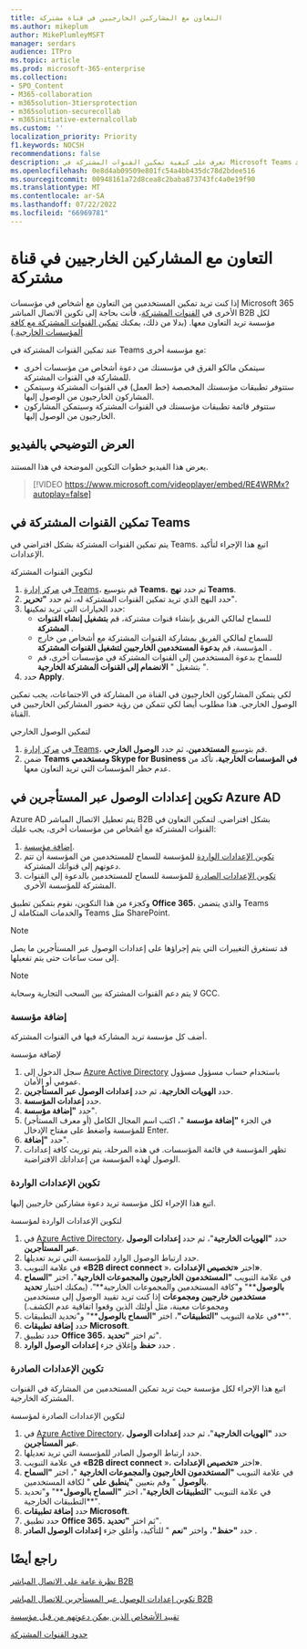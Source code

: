 ```yaml
---
title: التعاون مع المشاركين الخارجيين في قناة مشتركة
ms.author: mikeplum
author: MikePlumleyMSFT
manager: serdars
audience: ITPro
ms.topic: article
ms.prod: microsoft-365-enterprise
ms.collection:
- SPO_Content
- M365-collaboration
- m365solution-3tiersprotection
- m365solution-securecollab
- m365initiative-externalcollab
ms.custom: ''
localization_priority: Priority
f1.keywords: NOCSH
recommendations: false
description: تعرف على كيفية تمكين القنوات المشتركة في Microsoft Teams للتعاون مع أشخاص من خارج مؤسستك.
ms.openlocfilehash: 0e8d4ab09509e801fc54a4bb435dc78d2bdee516
ms.sourcegitcommit: 00948161a72d8cea8c2baba873743fc4a0e19f90
ms.translationtype: MT
ms.contentlocale: ar-SA
ms.lasthandoff: 07/22/2022
ms.locfileid: "66969781"
---
```

# <a name="collaborate-with-external-participants-in-a-shared-channel"></a>التعاون مع المشاركين الخارجيين في قناة مشتركة

إذا كنت تريد تمكين المستخدمين من التعاون مع أشخاص في مؤسسات Microsoft 365 الأخرى في [القنوات المشتركة](/MicrosoftTeams/shared-channels)، فأنت بحاجة إلى تكوين الاتصال المباشر B2B لكل مؤسسة تريد التعاون معها. (بدلا من ذلك، يمكنك [تمكين القنوات المشتركة مع كافة المؤسسات الخارجية](/microsoft-365/solutions/allow-direct-connect-with-all-organizations).)

عند تمكين القنوات المشتركة في Teams مع مؤسسة أخرى:

- سيتمكن مالكو الفرق في مؤسستك من دعوة أشخاص من مؤسسات أخرى للمشاركة في القنوات المشتركة.
- ستتوفر تطبيقات مؤسستك المخصصة (خط العمل) في القنوات المشتركة وسيتمكن المشاركون الخارجيون من الوصول إليها.
- ستتوفر قائمة تطبيقات مؤسستك في القنوات المشتركة وسيتمكن المشاركون الخارجيون من الوصول إليها.

## <a name="video-demonstration"></a>العرض التوضيحي بالفيديو

يعرض هذا الفيديو خطوات التكوين الموضحة في هذا المستند.
<br>

> [!VIDEO https://www.microsoft.com/videoplayer/embed/RE4WRMx?autoplay=false]

## <a name="enable-shared-channels-in-teams"></a>تمكين القنوات المشتركة في Teams

يتم تمكين القنوات المشتركة بشكل افتراضي في Teams. اتبع هذا الإجراء لتأكيد الإعدادات.

لتكوين القنوات المشتركة
1. في [مركز إدارة Teams](https://admin.teams.microsoft.com/)، قم بتوسيع **Teams**، ثم حدد **نهج Teams**.
1. حدد النهج الذي تريد تمكين القنوات المشتركة له، ثم حدد **"تحرير**".
1. حدد الخيارات التي تريد تمكينها:
    - للسماح لمالكي الفريق بإنشاء قنوات مشتركة، قم **بتشغيل إنشاء القنوات المشتركة** .
    - للسماح لمالكي الفريق بمشاركة القنوات المشتركة مع أشخاص من خارج المؤسسة، قم **بدعوة المستخدمين الخارجيين لتشغيل القنوات المشتركة** .
    - للسماح بدعوة المستخدمين إلى القنوات المشتركة في مؤسسات أخرى، قم بتشغيل " **الانضمام إلى القنوات المشتركة الخارجية** ".
1. حدد **Apply**.

لكي يتمكن المشاركون الخارجيون في القناة من المشاركة في الاجتماعات، يجب تمكين الوصول الخارجي. هذا مطلوب أيضا لكي تتمكن من رؤية حضور المشاركين الخارجيين في القناة.

لتمكين الوصول الخارجي
1. في [مركز إدارة Teams](https://admin.teams.microsoft.com/)، قم بتوسيع **المستخدمين**، ثم حدد **الوصول الخارجي**.
1. ضمن **Teams ومستخدمي Skype for Business في المؤسسات الخارجية**، تأكد من عدم حظر المؤسسات التي تريد التعاون معها.

## <a name="configure-cross-tenant-access-settings-in-azure-ad"></a>تكوين إعدادات الوصول عبر المستأجرين في Azure AD

Azure AD يتم تعطيل الاتصال المباشر B2B بشكل افتراضي. لتمكين التعاون في القنوات المشتركة مع أشخاص من مؤسسات أخرى، يجب عليك:

1. [إضافة مؤسسة](#add-an-organization).
1. [تكوين الإعدادات الواردة](#configure-inbound-settings) للمؤسسة للسماح للمستخدمين من المؤسسة أن تتم دعوتهم إلى قنواتك المشتركة.
1. [تكوين الإعدادات الصادرة](#configure-outbound-settings) للمؤسسة للسماح للمستخدمين بالدعوة إلى القنوات المشتركة للمؤسسة الأخرى.

وكجزء من هذا التكوين، نقوم بتمكين تطبيق **Office 365**، والذي يتضمن Teams والخدمات المتكاملة ل Teams مثل SharePoint.

> [!NOTE]
> قد تستغرق التغييرات التي يتم إجراؤها على إعدادات الوصول عبر المستأجرين ما يصل إلى ست ساعات حتى يتم تفعيلها.

> [!NOTE]
> لا يتم دعم القنوات المشتركة بين السحب التجارية وسحابة GCC.

### <a name="add-an-organization"></a>إضافة مؤسسة

أضف كل مؤسسة تريد المشاركة فيها في القنوات المشتركة.

لإضافة مؤسسة
1. سجل الدخول إلى [Azure Active Directory](https://aad.portal.azure.com) باستخدام حساب مسؤول مسؤول عمومي أو الأمان.
1. حدد **الهويات الخارجية**، ثم حدد **إعدادات الوصول عبر المستأجرين**.
1. حدد **إعدادات المؤسسة**.
1. حدد **"إضافة مؤسسة**".
1. في الجزء **"إضافة مؤسسة** "، اكتب اسم المجال الكامل (أو معرف المستأجر) للمؤسسة واضغط على مفتاح الإدخال Enter.
1. حدد **"إضافة**".
1. تظهر المؤسسة في قائمة المؤسسات. في هذه المرحلة، يتم توريث كافة إعدادات الوصول لهذه المؤسسة من إعداداتك الافتراضية.

### <a name="configure-inbound-settings"></a>تكوين الإعدادات الواردة

اتبع هذا الإجراء لكل مؤسسة تريد دعوة مشاركين خارجيين إليها.

لتكوين الإعدادات الواردة لمؤسسة
1. في [Azure Active Directory](https://aad.portal.azure.com)، حدد **"الهويات الخارجية**"، ثم حدد **إعدادات الوصول عبر المستأجرين**.
1. حدد ارتباط الوصول الوارد للمؤسسة التي تريد تعديلها.
1. في علامة التبويب **«B2B direct connect** »، اختر **«تخصيص الإعدادات»**.
1. في علامة التبويب **"المستخدمون الخارجيون والمجموعات الخارجية**"، اختر **"السماح بالوصول****" و"كافة المستخدمين والمجموعات الخارجية**". (يمكنك اختيار **تحديد مستخدمين خارجيين ومجموعات** إذا كنت تريد تقييد الوصول إلى مستخدمين ومجموعات معينة، مثل أولئك الذين وقعوا اتفاقية عدم الكشف.)
1. في علامة التبويب **"التطبيقات"**، اختر **"السماح بالوصول****" و"تحديد التطبيقات**".
1. حدد **إضافة تطبيقات Microsoft**.
1. حدد تطبيق **Office 365**، ثم اختر **"تحديد**".
1. حدد **حفظ** وإغلاق جزء **إعدادات الوصول الوارد** .

### <a name="configure-outbound-settings"></a>تكوين الإعدادات الصادرة

اتبع هذا الإجراء لكل مؤسسة حيث تريد تمكين المستخدمين من المشاركة في القنوات المشتركة الخارجية.

لتكوين الإعدادات الصادرة لمؤسسة
1. في [Azure Active Directory](https://aad.portal.azure.com)، حدد **"الهويات الخارجية**"، ثم حدد **إعدادات الوصول عبر المستأجرين**.
1. حدد ارتباط الوصول الصادر للمؤسسة التي تريد تعديلها.
1. في علامة التبويب **«B2B direct connect** »، اختر **«تخصيص الإعدادات»**.
1. في علامة التبويب **"المستخدمون الخارجيون والمجموعات الخارجية** "، اختر **"السماح بالوصول** " وقم بتعيين **"ينطبق على** " لكافة المستخدمين.
1. في علامة التبويب "**التطبيقات الخارجية**"، اختر **"السماح بالوصول****" و"تحديد التطبيقات الخارجية**".
1. حدد **إضافة تطبيقات Microsoft**.
1. حدد تطبيق **Office 365**، ثم اختر **"تحديد**".
1. حدد **"حفظ"**، واختر **"نعم** " للتأكيد، وأغلق جزء **إعدادات الوصول الصادر** .

## <a name="see-also"></a>راجع أيضًا

[نظرة عامة على الاتصال المباشر B2B](/azure/active-directory/external-identities/b2b-direct-connect-overview)

[تكوين إعدادات الوصول عبر المستأجرين للاتصال المباشر B2B](/azure/active-directory/external-identities/cross-tenant-access-settings-b2b-direct-connect)

[تقييد الأشخاص الذين يمكن دعوتهم من قبل مؤسسة](limit-invitations-from-specific-organization.md)

[حدود القنوات المشتركة](/MicrosoftTeams/shared-channels#shared-channel-limits)
